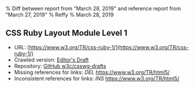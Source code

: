 % Diff between report from "March 28, 2019" and reference report from "March 27, 2019"
% Reffy
% March 28, 2019

## CSS Ruby Layout Module Level 1

- URL: [https://www.w3.org/TR/css-ruby-1/](https://www.w3.org/TR/css-ruby-1/)
- Crawled version: [Editor's Draft](https://drafts.csswg.org/css-ruby-1/)
- Repository: [GitHub w3c/csswg-drafts](https://github.com/w3c/csswg-drafts)
- Missing references for links: *DEL* https://www.w3.org/TR/html5/
- Inconsistent references for links: *INS* https://www.w3.org/TR/html5/


